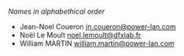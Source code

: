 *Names in alphabethical order*

* Jean-Noel Coueron <jn.coueron@power-lan.com>
* Noël Le Moult <noel.lemoult@dfxlab.fr>
* William MARTIN <william.martin@power-lan.com>
